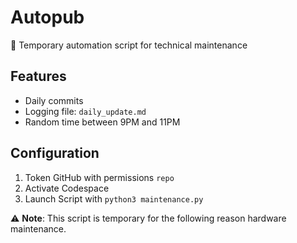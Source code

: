 # Autopub 

🔧 Temporary automation script  for technical maintenance

## Features
- Daily commits 
- Logging file: `daily_update.md`
- Random time between 9PM and 11PM

## Configuration
1. Token GitHub with permissions `repo`
2. Activate Codespace
3. Launch Script with `python3 maintenance.py`

⚠ **Note**: This script is temporary for the following reason hardware maintenance.
